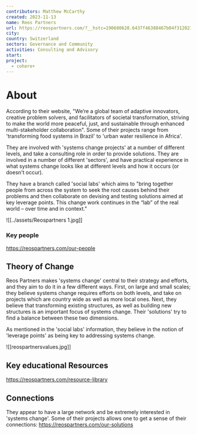 ```yaml
---
contributors: Matthew McCarthy
created: 2023-11-13
name: Reos Partners
url: https://reospartners.com/?__hstc=190680628.6437f46388467b04f31202152da3ffac.1699631479885.1700071231873.1700142101720.7&__hssc=190680628.2.1700142101720&__hsfp=3513193844
city: 
country: Switzerland
sectors: Governance and Community
activities: Consulting and Advisory
start: 
project:
  - cohere+
---
```


# About 

According to their website, "We’re a global team of adaptive innovators, creative problem solvers, and facilitators of societal transformation, striving to make the world more peaceful, just, and sustainable through enhanced multi-stakeholder collaboration". Some of their projects range from 'transforming food systems in Brazil' to 'urban water resilience in Africa'.

They are involved with 'systems change projects' at a number of different levels, and take a consulting role in order to provide solutions. They are involved in a number of different 'sectors', and have practical experience in what systems change looks like at different levels and how it occurs (or doesn't occur).


They have a branch called 'social labs' which aims to "bring together people from across the system to seek the root causes behind their problems and then collaborate on devising and testing solutions aimed at key leverage points. This change work continues in the “lab” of the real world – over time and in context."

![[../assets/Reospartners 1.jpg]]

### Key people 

https://reospartners.com/our-people

## Theory of Change 

Reos Partners makes 'systems change' central to their strategy and efforts, and they aim to do it in a few different ways. First, on large and small scales; they believe systems change requires efforts on both levels, and take on projects which are country wide as well as more local ones. Next, they believe that transforming existing structures, as well as building new structures is an important focus of systems change. Their 'solutions' try to find a balance between these two dimensions.

As mentioned in the 'social labs' information, they believe in the notion of 'leverage points' as being key to addressing systems change. 

![[reospartnersvalues.jpg]]
## Key educational Resources 

https://reospartners.com/resource-library

## Connections 

They appear to have a large network and be extremely interested in 'systems change'. Some of their projects allows one to get a sense of their connections: https://reospartners.com/our-solutions
